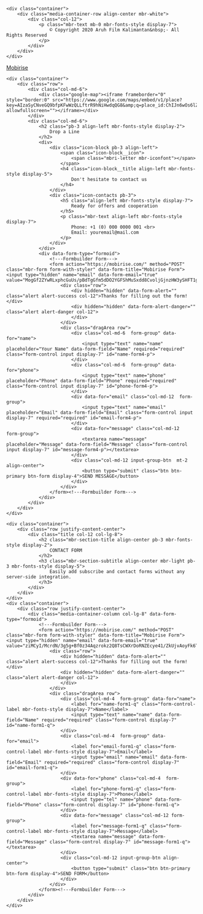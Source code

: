 <html  >
<head>
  <!-- Site made with Mobirise Website Builder v4.11.6, https://mobirise.com -->
  <meta charset="UTF-8">
  <meta http-equiv="X-UA-Compatible" content="IE=edge">
  <meta name="generator" content="Mobirise v4.11.6, mobirise.com">
  <meta name="viewport" content="width=device-width, initial-scale=1, minimum-scale=1">
  <link rel="shortcut icon" href="assets/images/logo-merah-128x96-1.png" type="image/x-icon">
  <meta name="description" content="Website Maker Description">
  
  <title>Kompetisi-mandau-perak</title>
  <link rel="stylesheet" href="assets/web/assets/mobirise-icons/mobirise-icons.css">
  <link rel="stylesheet" href="assets/bootstrap/css/bootstrap.min.css">
  <link rel="stylesheet" href="assets/bootstrap/css/bootstrap-grid.min.css">
  <link rel="stylesheet" href="assets/bootstrap/css/bootstrap-reboot.min.css">
  <link rel="stylesheet" href="assets/tether/tether.min.css">
  <link rel="stylesheet" href="assets/theme/css/style.css">
  <link rel="preload" as="style" href="assets/mobirise/css/mbr-additional.css"><link rel="stylesheet" href="assets/mobirise/css/mbr-additional.css" type="text/css">
  
  
  
</head>
<body>
  <section once="" class="cid-qwUcdm4XA3" id="footer6-o">

    

    

    <div class="container">
        <div class="media-container-row align-center mbr-white">
            <div class="col-12">
                <p class="mbr-text mb-0 mbr-fonts-style display-7">
                    © Copyright 2020 Aruh Film Kalimantan&nbsp;- All Rights Reserved
                </p>
            </div>
        </div>
    </div>
</section>

<section class="engine"><a href="https://mobirise.info">Mobirise</a></section><section class="mbr-section form4 cid-sctVUg6RGF" id="form4-p">

    

    
    <div class="container">
        <div class="row">
            <div class="col-md-6">
                <div class="google-map"><iframe frameborder="0" style="border:0" src="https://www.google.com/maps/embed/v1/place?key=AIzaSyCNveGQ9bfpKFwWzQLLftrR9hNiHwdqQG8&amp;q=place_id:ChIJn6wOs6lZwokRLKy1iqRcoKw" allowfullscreen=""></iframe></div>
            </div>
            <div class="col-md-6">
                <h2 class="pb-3 align-left mbr-fonts-style display-2">
                    Drop a Line
                </h2>
                <div>
                    <div class="icon-block pb-3 align-left">
                        <span class="icon-block__icon">
                            <span class="mbri-letter mbr-iconfont"></span>
                        </span>
                        <h4 class="icon-block__title align-left mbr-fonts-style display-5">
                            Don't hesitate to contact us
                        </h4>
                    </div>
                    <div class="icon-contacts pb-3">
                        <h5 class="align-left mbr-fonts-style display-7">
                            Ready for offers and cooperation
                        </h5>
                        <p class="mbr-text align-left mbr-fonts-style display-7">
                            Phone: +1 (0) 000 0000 001 <br>
                            Email: youremail@mail.com
                        </p>
                    </div>
                </div>
                <div data-form-type="formoid">
                    <!---Formbuilder Form--->
                    <form action="https://mobirise.com/" method="POST" class="mbr-form form-with-styler" data-form-title="Mobirise Form"><input type="hidden" name="email" data-form-email="true" value="MogGf2ZYwRLxphcGuUs/pBdTgGfm5dDO2YGFShMuSxdd8CvoljGjnzHW3ySHFT1g5l68JtQ+WlAPXfNQvdv2asnVE8dxJgFiv80Cqu4oq1o/ccN6jVbAtLKKMBtawXiP">
                        <div class="row">
                            <div hidden="hidden" data-form-alert="" class="alert alert-success col-12">Thanks for filling out the form!</div>
                            <div hidden="hidden" data-form-alert-danger="" class="alert alert-danger col-12">
                            </div>
                        </div>
                        <div class="dragArea row">
                            <div class="col-md-6  form-group" data-for="name">
                                <input type="text" name="name" placeholder="Your Name" data-form-field="Name" required="required" class="form-control input display-7" id="name-form4-p">
                            </div>
                            <div class="col-md-6  form-group" data-for="phone">
                                <input type="text" name="phone" placeholder="Phone" data-form-field="Phone" required="required" class="form-control input display-7" id="phone-form4-p">
                            </div>
                            <div data-for="email" class="col-md-12  form-group">
                                <input type="text" name="email" placeholder="Email" data-form-field="Email" class="form-control input display-7" required="required" id="email-form4-p">
                            </div>
                            <div data-for="message" class="col-md-12  form-group">
                                <textarea name="message" placeholder="Message" data-form-field="Message" class="form-control input display-7" id="message-form4-p"></textarea>
                            </div>
                            <div class="col-md-12 input-group-btn  mt-2 align-center">
                                <button type="submit" class="btn btn-primary btn-form display-4">SEND MESSAGE</button>
                            </div>
                        </div>
                    </form><!---Formbuilder Form--->
                </div>
            </div>
        </div>
    </div>
</section>

<section class="mbr-section form1 cid-sctWsVmmMW" id="form1-q">

    

    
    <div class="container">
        <div class="row justify-content-center">
            <div class="title col-12 col-lg-8">
                <h2 class="mbr-section-title align-center pb-3 mbr-fonts-style display-2">
                    CONTACT FORM
                </h2>
                <h3 class="mbr-section-subtitle align-center mbr-light pb-3 mbr-fonts-style display-5">
                    Easily add subscribe and contact forms without any server-side integration.
                </h3>
            </div>
        </div>
    </div>
    <div class="container">
        <div class="row justify-content-center">
            <div class="media-container-column col-lg-8" data-form-type="formoid">
                <!---Formbuilder Form--->
                <form action="https://mobirise.com/" method="POST" class="mbr-form form-with-styler" data-form-title="Mobirise Form"><input type="hidden" name="email" data-form-email="true" value="ziMCyI/McrdN/3g5g+Bf0z34Aqzrokz2Q8TsCWXrDoRNZEcye41/ZkUjvAoyFk6TCmfhvRQRGpqM56fMinK7iMyvfrZyrVNI6+zAvKyK1xRwfUXzqFjVP+q9yg/AsSrm">
                    <div class="row">
                        <div hidden="hidden" data-form-alert="" class="alert alert-success col-12">Thanks for filling out the form!</div>
                        <div hidden="hidden" data-form-alert-danger="" class="alert alert-danger col-12">
                        </div>
                    </div>
                    <div class="dragArea row">
                        <div class="col-md-4  form-group" data-for="name">
                            <label for="name-form1-q" class="form-control-label mbr-fonts-style display-7">Name</label>
                            <input type="text" name="name" data-form-field="Name" required="required" class="form-control display-7" id="name-form1-q">
                        </div>
                        <div class="col-md-4  form-group" data-for="email">
                            <label for="email-form1-q" class="form-control-label mbr-fonts-style display-7">Email</label>
                            <input type="email" name="email" data-form-field="Email" required="required" class="form-control display-7" id="email-form1-q">
                        </div>
                        <div data-for="phone" class="col-md-4  form-group">
                            <label for="phone-form1-q" class="form-control-label mbr-fonts-style display-7">Phone</label>
                            <input type="tel" name="phone" data-form-field="Phone" class="form-control display-7" id="phone-form1-q">
                        </div>
                        <div data-for="message" class="col-md-12 form-group">
                            <label for="message-form1-q" class="form-control-label mbr-fonts-style display-7">Message</label>
                            <textarea name="message" data-form-field="Message" class="form-control display-7" id="message-form1-q"></textarea>
                        </div>
                        <div class="col-md-12 input-group-btn align-center">
                            <button type="submit" class="btn btn-primary btn-form display-4">SEND FORM</button>
                        </div>
                    </div>
                </form><!---Formbuilder Form--->
            </div>
        </div>
    </div>
</section>


  <script src="assets/web/assets/jquery/jquery.min.js"></script>
  <script src="assets/popper/popper.min.js"></script>
  <script src="assets/bootstrap/js/bootstrap.min.js"></script>
  <script src="assets/tether/tether.min.js"></script>
  <script src="assets/smoothscroll/smooth-scroll.js"></script>
  <script src="assets/theme/js/script.js"></script>
  <script src="assets/formoid/formoid.min.js"></script>
  
  
</body>
</html>
